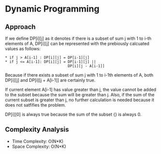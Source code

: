 # Dynamic Programming

## Approach

If we define DP[i][j] as it denotes if there is a subset of sum j with 1 to i-th elements of A, DP[i][j] can be represented with the prebiously calcuated values as follows:

```
* if j > A[i-1] : DP[i][j] = DP[i-1][j]
* if j <= A[i-1]: DP[i][j] = DP[i-1][j] || 
                             DP[i][j - A[i-1]]
```

Because if there exists a subset of sum j with 1 to i-1th elements of A, both DP[i][j] and DP[i][j + A[i-1]] are certainly true.

If current element A[i-1] has value greater than j, the value cannot be added to the subset because the sum will be greater than j.
Also, if the sum of the current subset is greater than j, no further calculation is needed because it does not satfifies the problem. 

DP[i][0] is always true because the sum of the subset {} is always 0.

## Complexity Analysis

* Time Complexity: O(N*K)
* Space Complexity: O(N*K)

